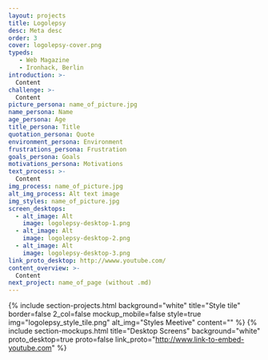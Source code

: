 ```yaml
---
layout: projects
title: Logolepsy
desc: Meta desc
order: 3
cover: logolepsy-cover.png
typeds:
   - Web Magazine
   - Ironhack, Berlin
introduction: >-
  Content
challenge: >-
  Content
picture_persona: name_of_picture.jpg
name_persona: Name
age_persona: Age
title_persona: Title
quotation_persona: Quote
environment_persona: Environment
frustrations_persona: Frustration
goals_persona: Goals
motivations_persona: Motivations
text_process: >-
  Content
img_process: name_of_picture.jpg
alt_img_process: Alt text image
img_styles: name_of_picture.jpg
screen_desktops:
  - alt_image: Alt
    image: logolepsy-desktop-1.png
  - alt_image: Alt
    image: logolepsy-desktop-2.png
  - alt_image: Alt
    image: logolepsy-desktop-3.png
link_proto_desktop: http://wwww.youtube.com/
content_overview: >-
  Content
next_project: name_of_page (without .md)
---
```

{%
     include section-projects.html
     background="white"
     title="Style tile"
     border=false
     2_col=false
     mockup_mobile=false
     style=true
     img="logolepsy_style_tile.png"
     alt_img="Styles Meetive"
     content=""
%}
{%
     include section-mockups.html
     title="Desktop Screens"
     background="white"
     proto_desktop=true
     proto=false
     link_proto="http://www.link-to-embed-youtube.com"
%}